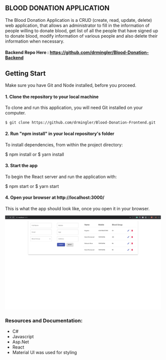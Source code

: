 ## BLOOD DONATION APPLICATION

The Blood Donation Application is a CRUD (create, read, update, delete) web application, that allows an administrator to fill in the information of people willing to donate blood, get list of all the people that have signed up to donate blood, modify information of various people and also delete their information when necessary.

#### Backend Repo Here : https://github.com/drmingler/Blood-Donation-Backend

## Getting Start
Make sure you have Git and Node installed, before you proceed.

#### 1. Clone the repository to your local machine
To clone and run this application, you will need Git installed on your computer.
```
$ git clone https://github.com/drmingler/Blood-Donation-Frontend.git
```
#### 2. Run "npm install" in your local repository's folder
To install dependencies, from within the project directory:

$ npm install or $ yarn install

#### 3. Start the app
To begin the React server and run the application with:

$ npm start or $ yarn start

#### 4. Open your browser at http://localhost:3000/
This is what the app should look like, once you open it in your browser.

![alt text](https://github.com/drmingler/Blood-Donation-Frontend/blob/master/images/bloodDonation.png?raw=true)


### Resources and Documentation:
* C#
* Javascript
* Asp.Net 
* React
* Material UI was used for styling
